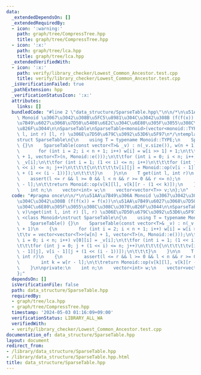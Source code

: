 ```yaml
---
data:
  _extendedDependsOn: []
  _extendedRequiredBy:
  - icon: ':warning:'
    path: graph/tree/CompressTree.hpp
    title: graph/tree/CompressTree.hpp
  - icon: ':x:'
    path: graph/tree/lca.hpp
    title: graph/tree/lca.hpp
  _extendedVerifiedWith:
  - icon: ':x:'
    path: verify/library_checker/Lowest_Common_Ancestor.test.cpp
    title: verify/library_checker/Lowest_Common_Ancestor.test.cpp
  _isVerificationFailed: true
  _pathExtension: hpp
  _verificationStatusIcon: ':x:'
  attributes:
    links: []
  bundledCode: "#line 2 \"data_structure/SparseTable.hpp\"\n\n/*\n\u51AA\u7B49\u306A\
    \ Monoid \u3067\u3042\u308B\u5FC5\u8981\u304C\u3042\u308B (f(f(x)) = f(x))\n\u51AA\
    \u7B49\u6027\u3068\u7D50\u5408\u6E2C\u304C\u6E80\u305F\u3055\u308C\u308C\u3070\
    \u826F\u3044\n\nSparseTable\nSparseTable<monoid>(vector<monoid::TYPE> v)\nget(int\
    \ l, int r) [l, r) \u306E\u7D50\u679C\u3092\u53D6\u5F97\n*/\ntemplate <class Monoid>\n\
    struct SparseTable\n{\n    using T = typename Monoid::TYPE;\n    SparseTable()\
    \ {}\n    SparseTable(const vector<T>& _v) : n(_v.size()), w(n + 1)\n    {\n \
    \       for (int i = 2; i < n + 1; i++) w[i] = w[i >> 1] + 1;\n\t\tv = vector<vector<T>>(w[n]\
    \ + 1, vector<T>(n, Monoid::e()));\n\t\tfor (int i = 0; i < n; i++) v[0][i] =\
    \ _v[i];\n\t\tfor (int i = 1; (1 << i) <= n; i++)\n\t\t\tfor (int j = 0; j + (1\
    \ << i) <= n; j++)\n\t\t\t{\n\t\t\t\tv[i][j] = Monoid::op(v[i - 1][j], v[i - 1][j\
    \ + (1 << (i - 1))]);\n\t\t\t}\n    }\n\n    T get(int l, int r)\n    {\n    \
    \    assert(l <= r && l >= 0 && l < n && r >= 0 && r <= n);\n        int k = w[r\
    \ - l];\n\t\treturn Monoid::op(v[k][l], v[k][r - (1 << k)]);\n    }\n\nprivate:\n\
    \    int n;\n    vector<int> w;\n    vector<vector<T>> v;\n};\n"
  code: "#pragma once\n\n/*\n\u51AA\u7B49\u306A Monoid \u3067\u3042\u308B\u5FC5\u8981\
    \u304C\u3042\u308B (f(f(x)) = f(x))\n\u51AA\u7B49\u6027\u3068\u7D50\u5408\u6E2C\
    \u304C\u6E80\u305F\u3055\u308C\u308C\u3070\u826F\u3044\n\nSparseTable\nSparseTable<monoid>(vector<monoid::TYPE>\
    \ v)\nget(int l, int r) [l, r) \u306E\u7D50\u679C\u3092\u53D6\u5F97\n*/\ntemplate\
    \ <class Monoid>\nstruct SparseTable\n{\n    using T = typename Monoid::TYPE;\n\
    \    SparseTable() {}\n    SparseTable(const vector<T>& _v) : n(_v.size()), w(n\
    \ + 1)\n    {\n        for (int i = 2; i < n + 1; i++) w[i] = w[i >> 1] + 1;\n\
    \t\tv = vector<vector<T>>(w[n] + 1, vector<T>(n, Monoid::e()));\n\t\tfor (int\
    \ i = 0; i < n; i++) v[0][i] = _v[i];\n\t\tfor (int i = 1; (1 << i) <= n; i++)\n\
    \t\t\tfor (int j = 0; j + (1 << i) <= n; j++)\n\t\t\t{\n\t\t\t\tv[i][j] = Monoid::op(v[i\
    \ - 1][j], v[i - 1][j + (1 << (i - 1))]);\n\t\t\t}\n    }\n\n    T get(int l,\
    \ int r)\n    {\n        assert(l <= r && l >= 0 && l < n && r >= 0 && r <= n);\n\
    \        int k = w[r - l];\n\t\treturn Monoid::op(v[k][l], v[k][r - (1 << k)]);\n\
    \    }\n\nprivate:\n    int n;\n    vector<int> w;\n    vector<vector<T>> v;\n\
    };"
  dependsOn: []
  isVerificationFile: false
  path: data_structure/SparseTable.hpp
  requiredBy:
  - graph/tree/lca.hpp
  - graph/tree/CompressTree.hpp
  timestamp: '2024-05-03 01:16:09+09:00'
  verificationStatus: LIBRARY_ALL_WA
  verifiedWith:
  - verify/library_checker/Lowest_Common_Ancestor.test.cpp
documentation_of: data_structure/SparseTable.hpp
layout: document
redirect_from:
- /library/data_structure/SparseTable.hpp
- /library/data_structure/SparseTable.hpp.html
title: data_structure/SparseTable.hpp
---
```

